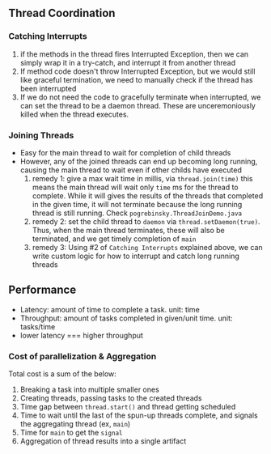 ## Thread Coordination

### Catching Interrupts
1. if the methods in the thread fires Interrupted Exception, then we can simply wrap it in a try-catch, and interrupt it from another thread
2. If method code doesn't throw Interrupted Exception, but we would still like graceful termination, we need to manually check if the thread has been interrupted
3. If we do not need the code to gracefully terminate when interrupted, we can set the thread to be a daemon thread. These are unceremoniously killed when the thread executes.

### Joining Threads

- Easy for the main thread to wait for completion of child threads
- However, any of the joined threads can end up becoming long running, causing the main thread to wait even if other childs have executed
    1. remedy 1: give a max wait time in millis, via `thread.join(time)` this means the main thread will wait only `time` ms for the thread to complete. 
                  While it will gives the results of the threads that completed in the given time, it will not terminate because the long running thread is still running. 
                  Check `pogrebinsky.ThreadJoinDemo.java`
    2. remedy 2: set the child thread to `daemon` via `thread.setDaemon(true)`. Thus, when the main thread terminates, these will also be terminated, and we get timely completion of `main`
    3. remedy 3: Using #2 of `Catching Interrupts` explained above, we can write custom logic for how to interrupt and catch long running threads
    
## Performance 

- Latency: amount of time to complete a task. unit: time
- Throughput: amount of tasks completed in given/unit time. unit: tasks/time
- lower latency === higher throughput

### Cost of parallelization & Aggregation

Total cost is a sum of the below: 
1. Breaking a task into multiple smaller ones
2. Creating threads, passing tasks to the created threads
3. Time gap between `thread.start()` and thread getting scheduled
4. Time to wait until the last of the spun-up threads complete, and signals the aggregating thread (ex, `main`)
5. Time for `main` to get the `signal`
6. Aggregation of thread results into a single artifact
